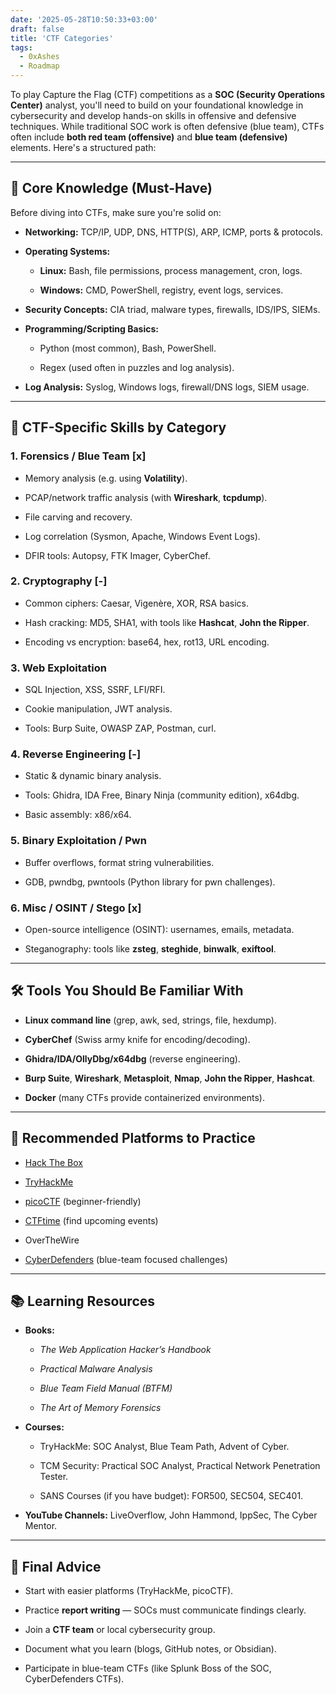 ```yaml
---
date: '2025-05-28T10:50:33+03:00'
draft: false
title: 'CTF Categories'
tags:
  - 0xAshes
  - Roadmap
---
```


To play Capture the Flag (CTF) competitions as a **SOC (Security Operations Center)** analyst, you'll need to build on your foundational knowledge in cybersecurity and develop hands-on skills in offensive and defensive techniques. While traditional SOC work is often defensive (blue team), CTFs often include **both red team (offensive)** and **blue team (defensive)** elements. Here's a structured path:

---

## 🔰 Core Knowledge (Must-Have)

Before diving into CTFs, make sure you're solid on:

- **Networking:** TCP/IP, UDP, DNS, HTTP(S), ARP, ICMP, ports & protocols.
    
- **Operating Systems:**
    
    - **Linux:** Bash, file permissions, process management, cron, logs.
        
    - **Windows:** CMD, PowerShell, registry, event logs, services.
        
- **Security Concepts:** CIA triad, malware types, firewalls, IDS/IPS, SIEMs.
    
- **Programming/Scripting Basics:**
    
    - Python (most common), Bash, PowerShell.
        
    - Regex (used often in puzzles and log analysis).
        
- **Log Analysis:** Syslog, Windows logs, firewall/DNS logs, SIEM usage.
    

---

## 🧩 CTF-Specific Skills by Category

### 1. **Forensics / Blue Team** [x]

- Memory analysis (e.g. using **Volatility**).
    
- PCAP/network traffic analysis (with **Wireshark**, **tcpdump**).
    
- File carving and recovery.
    
- Log correlation (Sysmon, Apache, Windows Event Logs).
    
- DFIR tools: Autopsy, FTK Imager, CyberChef.
    

### 2. **Cryptography** [-]

- Common ciphers: Caesar, Vigenère, XOR, RSA basics.
    
- Hash cracking: MD5, SHA1, with tools like **Hashcat**, **John the Ripper**.
    
- Encoding vs encryption: base64, hex, rot13, URL encoding.
    

### 3. **Web Exploitation**

- SQL Injection, XSS, SSRF, LFI/RFI.
    
- Cookie manipulation, JWT analysis.
    
- Tools: Burp Suite, OWASP ZAP, Postman, curl.
    

### 4. **Reverse Engineering** [-]

- Static & dynamic binary analysis.
    
- Tools: Ghidra, IDA Free, Binary Ninja (community edition), x64dbg.
    
- Basic assembly: x86/x64.
    

### 5. **Binary Exploitation / Pwn**

- Buffer overflows, format string vulnerabilities.
    
- GDB, pwndbg, pwntools (Python library for pwn challenges).
    

### 6. **Misc / OSINT / Stego** [x]

- Open-source intelligence (OSINT): usernames, emails, metadata.
    
- Steganography: tools like **zsteg**, **steghide**, **binwalk**, **exiftool**.
    

---

## 🛠️ Tools You Should Be Familiar With

- **Linux command line** (grep, awk, sed, strings, file, hexdump).
    
- **CyberChef** (Swiss army knife for encoding/decoding).
    
- **Ghidra/IDA/OllyDbg/x64dbg** (reverse engineering).
    
- **Burp Suite**, **Wireshark**, **Metasploit**, **Nmap**, **John the Ripper**, **Hashcat**.
    
- **Docker** (many CTFs provide containerized environments).
    

---

## 🎯 Recommended Platforms to Practice

- [Hack The Box](https://www.hackthebox.com/)
    
- [TryHackMe](https://tryhackme.com/)
    
- [picoCTF](https://picoctf.org/) (beginner-friendly)
    
- [CTFtime](https://ctftime.org/) (find upcoming events)
    
- OverTheWire
    
- [CyberDefenders](https://cyberdefenders.org/) (blue-team focused challenges)
    

---

## 📚 Learning Resources

- **Books:**
    
    - _The Web Application Hacker’s Handbook_
        
    - _Practical Malware Analysis_
        
    - _Blue Team Field Manual (BTFM)_
        
    - _The Art of Memory Forensics_
        
- **Courses:**
    
    - TryHackMe: SOC Analyst, Blue Team Path, Advent of Cyber.
        
    - TCM Security: Practical SOC Analyst, Practical Network Penetration Tester.
        
    - SANS Courses (if you have budget): FOR500, SEC504, SEC401.
        
- **YouTube Channels:** LiveOverflow, John Hammond, IppSec, The Cyber Mentor.
    

---

## 👣 Final Advice

- Start with easier platforms (TryHackMe, picoCTF).
    
- Practice **report writing** — SOCs must communicate findings clearly.
    
- Join a **CTF team** or local cybersecurity group.
    
- Document what you learn (blogs, GitHub notes, or Obsidian).
    
- Participate in blue-team CTFs (like Splunk Boss of the SOC, CyberDefenders CTFs).
